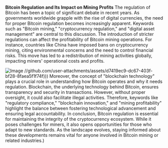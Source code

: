 **Bitcoin Regulation and Its Impact on Mining Profits**
The regulation of Bitcoin has been a topic of significant debate in recent years. As governments worldwide grapple with the rise of digital currencies, the need for proper Bitcoin regulation becomes increasingly apparent. Keywords such as "Bitcoin mining," "cryptocurrency regulation," and "digital asset management" are central to this discussion. The introduction of stricter regulations can affect the profitability of Bitcoin mining operations. For instance, countries like China have imposed bans on cryptocurrency mining, citing environmental concerns and the need to control financial risks. This move has led to a redistribution of mining activities globally, impacting miners' operational costs and profits.

![Image](https://github.com/user-attachments/assets/d7419ec9-dc67-403f-bf28-8faea5f1f74f)
 //github.com/user-attachments/assets/d7419ec9-dc67-403f-bf28-8faea5f1f74f)))
Moreover, the concept of "blockchain technology" plays a crucial role in understanding how Bitcoin operates and why it needs regulation. Blockchain, the underlying technology behind Bitcoin, ensures transparency and security in transactions. However, without proper oversight, it could also facilitate illegal activities. Therefore, keywords like "regulatory compliance," "blockchain innovation," and "mining profitability" highlight the balance between fostering technological advancement and ensuring legal accountability.
In conclusion, Bitcoin regulation is essential for maintaining the integrity of the cryptocurrency ecosystem. While it poses challenges for miners, it also opens opportunities for those who adapt to new standards. As the landscape evolves, staying informed about these developments remains vital for anyone involved in Bitcoin mining or related industries.)
